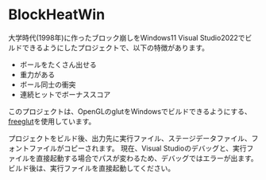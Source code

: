 # BlockHeatWin
大学時代(1998年)に作ったブロック崩しをWindows11 Visual Studio2022でビルドできるようにしたプロジェクトで、以下の特徴があります。
<ul>
<li>ボールをたくさん出せる</li>
<li>重力がある</li>
<li>ボール同士の衝突</li>
<li>連続ヒットでボーナススコア</li>
</ul>

このプロジェクトは、OpenGLのglutをWindowsでビルドできるようにする、<a href="https://github.com/freeglut/freeglut">freeglut</a>を使用しています。


プロジェクトをビルド後、出力先に実行ファイル、ステージデータファイル、フォントファイルがコピーされます。
現在、Visual Studioのデバッグと、実行ファイルを直接起動する場合でパスが変わるため、デバッグではエラーが出ます。
ビルド後は、実行ファイルを直接起動してください。
